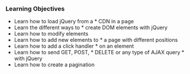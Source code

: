### Learning Objectives
* Learn how to load jQuery from a * CDN in a page
* Learn the different ways to * create DOM elements with jQuery
* Learn how to modify elements
* Learn how to add new elements to * a page with different positions
* Learn how to add a click handler * on an element
* Learn how to send GET, POST, * DELETE or any type of AJAX query * with jQuery
* Learn how to create a pagination